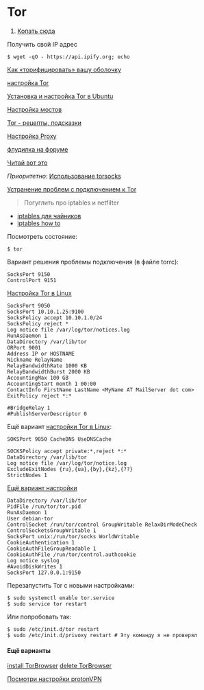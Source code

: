 # Tor
1. [Копать сюда](https://www.linuxuprising.com/2018/10/how-to-install-and-use-tor-as-proxy-in.html)

Получить свой IP адрес

```
$ wget -qO - https://api.ipify.org; echo
```

[Как «торифицировать» вашу оболочку](https://portal.imprezahost.com/knowledgebase/664/Install-Tor-proxy-on-Ubuntu-20.04-Linux.html?language=dutch)

[настройка Tor](https://wiki.archlinux.org/title/Tor_(%D0%A0%D1%83%D1%81%D1%81%D0%BA%D0%B8%D0%B9))

[Установка и настройка Tor в Ubuntu](https://help.ubuntu.ru/wiki/tor)

[Настройка мостов](https://zalinux.ru/?p=6049)

[Tor - рецепты, подсказки](https://hackware.ru/?p=10530)

[Настройка Proxy](https://hackware.ru/?p=10201)

[флудилка на форуме](https://www.cyberforum.ru/ubuntu-linux/thread1587860.html)

[Читай вот это](https://stepsboard.com/ru/%D0%BD%D0%B0%D1%81%D1%82%D1%80%D0%BE%D0%B9%D1%82%D0%B5-%D0%BF%D1%80%D0%BE%D0%BA%D1%81%D0%B8-%D1%81%D0%B5%D1%80%D0%B2%D0%B5%D1%80-tor-%D1%81-raspberry-pi-%D0%B4%D0%BB%D1%8F-%D1%83%D0%BF%D1%80%D0%B0)

_Приоритетно:_ [Использование torsocks](https://linuxconfig.org/install-tor-proxy-on-ubuntu-20-04-linux)

[Устранение проблем с подключением к Tor](https://support.torproject.org/ru/connecting/connecting-2/)

>Погуглить про iptables и netfilter

- [iptables для чайников](https://losst.ru/nastrojka-iptables-dlya-chajnikov)
- [iptables how to](https://help.ubuntu.com/community/IptablesHowTo)

Посмотреть состояние:
```
$ tor
```


Вариант решения проблемы подключения (в файле torrc):
```
SocksPort 9150 
ControlPort 9151
```


[Настройка Tor в Linux](https://www.newalive.net/146-nastroyka-tor-v-linux.html)
```
SocksPort 9050 
SocksPort 10.10.1.25:9100 
SocksPolicy accept 10.10.1.0/24 
SocksPolicy reject * 
Log notice file /var/log/tor/notices.log 
RunAsDaemon 1 
DataDirectory /var/lib/tor 
ORPort 9001 
Address IP or HOSTNAME 
Nickname RelayName 
RelayBandwidthRate 1000 KB 
RelayBandwidthBurst 2000 KB 
AccountingMax 100 GB 
AccountingStart month 1 00:00 
ContactInfo FirstName LastName <MyName AT MailServer dot com> 
ExitPolicy reject *:* 

#BridgeRelay 1 
#PublishServerDescriptor 0
```


Ещё вариант [настройки Tor в Linux](https://www.kobzarev.com/soft/tor/):
```
SOKSPort 9050 CacheDNS UseDNSCache

SOCKSPolicy accept private:*,reject *:*
DataDirectory /var/lib/tor
Log notice file /var/log/tor/notice.log
ExcludeExitNodes {ru},{ua},{by},{kz},{??}
StrictNodes 1
```

[Ещё вариант настройки](https://eyakubovskiy.ru/2021/09/06/nastroyka-servisa-tor-v-ubuntu-20-04/)
```
DataDirectory /var/lib/tor  
PidFile /run/tor/tor.pid  
RunAsDaemon 1  
User debian-tor  
ControlSocket /run/tor/control GroupWritable RelaxDirModeCheck  
ControlSocketsGroupWritable 1  
SocksPort unix:/run/tor/socks WorldWritable  
CookieAuthentication 1  
CookieAuthFileGroupReadable 1  
CookieAuthFile /run/tor/control.authcookie  
Log notice syslog  
#AvoidDiskWrites 1  
SocksPort 127.0.0.1:9150
```

Перезапустить Tor с новыми настройками:
```
$ sudo systemctl enable tor.service  
$ sudo service tor restart
```

Или попробовать так:
```
$ sudo /etc/init.d/tor restart
$ sudo /etc/init.d/privoxy restart # Эту команду я не проверял
```


#### Ещё варианты
[install TorBrowser](https://torrbrowser.ru/tor-browser-for-linux)
[delete TorBrowser](https://torrbrowser.ru/faq/how-to-uninstall-tor-browser-from-pc)

[Посмотри настройки protonVPN](https://protonvpn.com/support/linux-vpn-setup/#linux_app)